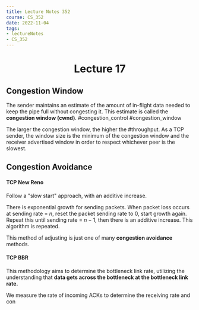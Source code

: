 ```yaml
---
title: Lecture Notes 352 
course: CS_352
date: 2022-11-04
tags: 
- lectureNotes
- CS_352
---
```


<center><h1>Lecture 17</h1></center>

## Congestion Window
The sender maintains an estimate of the amount of in-flight data needed to keep the pipe full without congesting it. This estimate is called the **congestion window (cwnd)**. #congestion_control #congestion_window

The larger the congestion window, the higher the #throughput.
As a TCP sender, the window size is the minimum of the congestion window and the receiver advertised window in order to respect whichever peer is the slowest.

## Congestion Avoidance
#### TCP New Reno
Follow a "slow start" approach, with an additive increase.

There is exponential growth for sending packets. When packet loss occurs at sending rate = $n$, reset the packet sending rate to 0, start growth again. Repeat this until sending rate = $n-1$, then there is an additive increase. This algorithm is repeated.

This method of adjusting is just one of many **congestion avoidance** methods.

#### TCP BBR
This methodology aims to determine the bottleneck link rate, utilizing the understanding that **data gets across the bottleneck at the bottleneck link rate.**

We measure the rate of incoming ACKs to determine the receiving rate and con